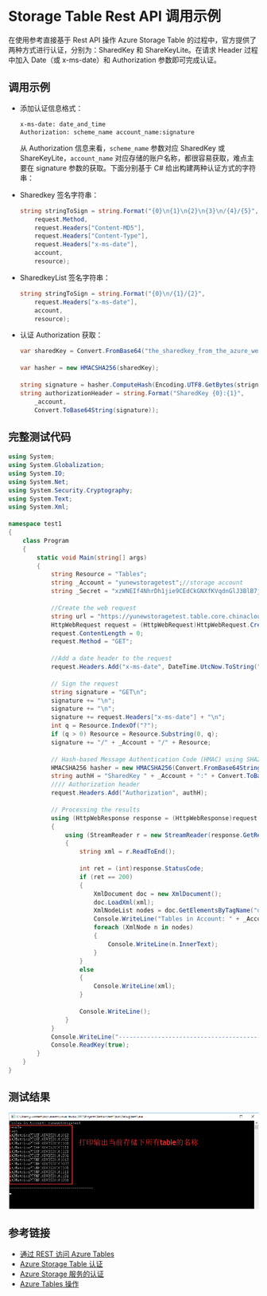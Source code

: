 # Storage Table Rest API 调用示例

在使用参考直接基于 Rest API 操作 Azure Storage Table 的过程中，官方提供了两种方式进行认证，分别为：SharedKey 和 ShareKeyLite。在请求 Header 过程中加入 Date（或 x-ms-date）和 Authorization 参数即可完成认证。

## 调用示例

- 添加认证信息格式：

    ```
    x-ms-date: date_and_time
    Authorization: scheme_name account_name:signature
    ```

    从 Authorization 信息来看，`scheme_name` 参数对应 SharedKey 或 ShareKeyLite，`account_name` 对应存储的账户名称，都很容易获取，难点主要在 signature 参数的获取。下面分别基于 C# 给出构建两种认证方式的字符串：

- Sharedkey 签名字符串：

    ```C#
    string stringToSign = string.Format("{0}\n{1}\n{2}\n{3}\n/{4}/{5}",
        request.Method,
        request.Headers["Content-MD5"],
        request.Headers["Content-Type"],
        request.Headers["x-ms-date"],
        account,
        resource);
    ```

- SharedkeyList 签名字符串：

    ```C#
    string stringToSign = string.Format("{0}\n/{1}/{2}",
        request.Headers["x-ms-date"],
        account,
        resource);
    ```

- 认证 Authorization 获取：

    ```C#
    var sharedKey = Convert.FromBase64("the_sharedkey_from_the_azure_web");
    
    var hasher = new HMACSHA256(sharedKey);
    
    string signature = hasher.ComputeHash(Encoding.UTF8.GetBytes(strignToSign));
    string authorizationHeader = string.Format("SharedKey {0}:{1}",
        _account,
        Convert.ToBase64String(signature));
    ```

## 完整测试代码

```C#
using System;
using System.Globalization;
using System.IO;
using System.Net;
using System.Security.Cryptography;
using System.Text;
using System.Xml;

namespace test1
{
    class Program
    {
        static void Main(string[] args)
        {
            string Resource = "Tables";
            string _Account = "yunewstoragetest";//storage account
            string _Secret = "xzWNEIf4NhrDh1jie9CEdCkGNXfKVqdnGlJ3BlB7jcoj1w829L4F/t3+oh/qPLq1jvygUdR/HTIvqjRiz9GNkA==";//key

            //Create the web request
            string url = "https://yunewstoragetest.table.core.chinacloudapi.cn/" + Resource;
            HttpWebRequest request = (HttpWebRequest)HttpWebRequest.Create(url);
            request.ContentLength = 0;
            request.Method = "GET";

            //Add a date header to the request
            request.Headers.Add("x-ms-date", DateTime.UtcNow.ToString("R", CultureInfo.InvariantCulture));

            // Sign the request
            string signature = "GET\n";
            signature += "\n";
            signature += "\n";
            signature += request.Headers["x-ms-date"] + "\n";
            int q = Resource.IndexOf("?");
            if (q > 0) Resource = Resource.Substring(0, q);
            signature += "/" + _Account + "/" + Resource;

            // Hash-based Message Authentication Code (HMAC) using SHA256 hash
            HMACSHA256 hasher = new HMACSHA256(Convert.FromBase64String(_Secret));
            string authH = "SharedKey " + _Account + ":" + Convert.ToBase64String(hasher.ComputeHash(Encoding.UTF8.GetBytes(signature)));
            //// Authorization header
            request.Headers.Add("Authorization", authH);

            // Processing the results
            using (HttpWebResponse response = (HttpWebResponse)request.GetResponse())
            {
                using (StreamReader r = new StreamReader(response.GetResponseStream()))
                {
                    string xml = r.ReadToEnd();

                    int ret = (int)response.StatusCode;
                    if (ret == 200)
                    {
                        XmlDocument doc = new XmlDocument();
                        doc.LoadXml(xml);
                        XmlNodeList nodes = doc.GetElementsByTagName("d:TableName");
                        Console.WriteLine("Tables in Account: " + _Account);
                        foreach (XmlNode n in nodes)
                        {
                            Console.WriteLine(n.InnerText);
                        }
                    }
                    else
                    {
                        Console.WriteLine(xml);
                    }

                    Console.WriteLine();
                }
            }
            Console.WriteLine("-----------------------------------------");
            Console.ReadKey(true);
        }
    }
}
```

## 测试结果

![result](media/aog-storage-table-rest-api-sample/result.png)

## 参考链接

- [通过 REST 访问 Azure Tables](https://blogs.msdn.microsoft.com/rxg/2009/04/02/accessing-azure-tables-via-rest/)
- [Azure Storage Table 认证](http://blog.einbu.no/2009/08/authenticating-against-azure-table-storage/)
- [Azure Storage 服务的认证](https://docs.microsoft.com/en-us/rest/api/storageservices/authentication-for-the-azure-storage-services)
- [Azure Tables 操作](https://docs.microsoft.com/en-us/rest/api/storageservices/operations-on-tables)